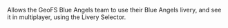 Allows the GeoFS Blue Angels team to use their Blue Angels livery, and see it in multiplayer, using the Livery Selector.
